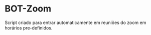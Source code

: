 # BOT-Zoom
Script criado para entrar automaticamente em reuniões  do zoom em horários pre-definidos.
